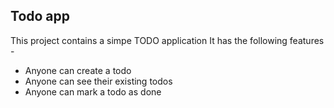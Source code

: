 ## Todo app

This project contains a simpe TODO application
It has the following features - 

- Anyone can create a todo 
- Anyone can see their existing todos
- Anyone can mark a todo as done

